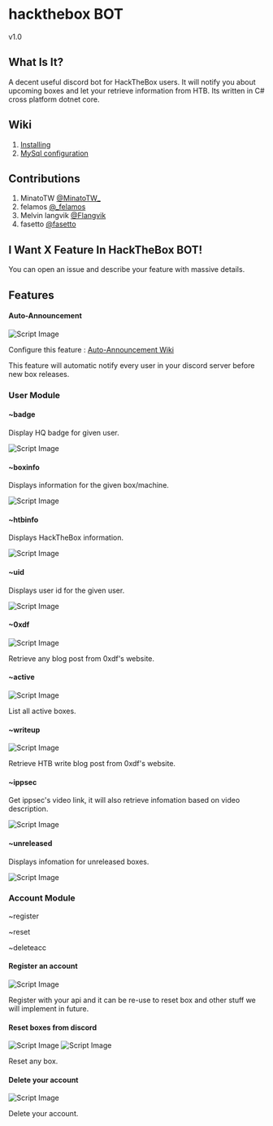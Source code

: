 # hackthebox BOT
v1.0

## What Is It?
A decent useful discord bot for HackTheBox users. It will notify you about upcoming boxes and let your retrieve information from HTB. Its written in C# cross platform dotnet core.

## Wiki

1. [Installing](https://github.com/felamos/hackthebox-bot/wiki/Installing)
2. [MySql configuration](https://github.com/felamos/hackthebox-bot/wiki/MYSQL-configuration)

## Contributions
1. MinatoTW [@MinatoTW_](https://twitter.com/MinatoTW_)
2. felamos [@_felamos](https://twitter.com/_felamos)
3. Melvin langvik [@Flangvik](https://twitter.com/Flangvik)
4. fasetto [@fasetto](https://github.com/fasetto)

## I Want X Feature In HackTheBox BOT!
You can open an issue and describe your feature with massive details.

## Features

#### Auto-Announcement

![Script Image](https://i.imgur.com/u7fSM6E.png)

Configure this feature : [Auto-Announcement Wiki](https://github.com/felamos/hackthebox-bot/wiki/Auto-Announcement)

This feature will automatic notify every user in your discord server before new box releases.

### User Module

#### ~badge

Display HQ badge for given user.

![Script Image](https://i.imgur.com/RUkAP1W.png)

#### ~boxinfo 

Displays information for the given box/machine.

![Script Image](https://i.imgur.com/bKBUr06.png)

#### ~htbinfo

Displays HackTheBox information.

![Script Image](https://i.imgur.com/e3MvXQX.png)

#### ~uid

Displays user id for the given user.

![Script Image](https://i.imgur.com/8IK794j.png)

#### ~0xdf

![Script Image](https://i.imgur.com/UJaHFQ7.png)

Retrieve any blog post from 0xdf's website.

#### ~active

![Script Image](https://i.imgur.com/HlUD3aa.png)

List all active boxes.

#### ~writeup

![Script Image](https://i.imgur.com/wdkaFKm.png)

Retrieve HTB write blog post from 0xdf's website.

#### ~ippsec

Get ippsec's video link, it will also retrieve infomation based on video description.

![Script Image](https://i.imgur.com/8MZGLAI.png)

#### ~unreleased

Displays infomation for unreleased boxes.

![Script Image](https://i.imgur.com/YSv3nTW.png)

### Account Module

~register

~reset

~deleteacc

#### Register an account

![Script Image](https://i.imgur.com/WjSrb9e.png)

Register with your api and it can be re-use to reset box and other stuff we will implement in future.

#### Reset boxes from discord

![Script Image](https://i.imgur.com/lAVEzUE.png)
![Script Image](https://i.imgur.com/9CdutWC.png)

Reset any box.

#### Delete your account

![Script Image](https://i.imgur.com/LezLBoN.png)

Delete your account.

